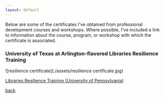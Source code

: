 ```yaml
---
layout: default
---
```


Below are some of the certificates I've obtained from professional development courses and workshops. Where possible, I've included a link to information about the course, program, or workshop with which the certificate is associated.


### University of Texas at Arlington-flavored Libraries Resilience Training
![resilience certificate](./assets/resilience certificate.jpg)

[Libraries Resilience Training (University of Pennsylvania)](https://ppc.sas.upenn.edu/services/penn-resilience-training)




[back](./)

